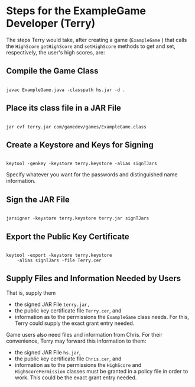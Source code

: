 
# Steps for the ExampleGame Developer (Terry)

The steps Terry would take, after creating a game (`ExampleGame` ) that calls the `HighScore` `getHighScore` and `setHighScore` methods to get and set, respectively, the user's high scores, are:

## Compile the Game Class

```

javac ExampleGame.java -classpath hs.jar -d .

```

## Place its class file in a JAR File

```

jar cvf terry.jar com/gamedev/games/ExampleGame.class

```

## Create a Keystore and Keys for Signing

```

keytool -genkey -keystore terry.keystore -alias signTJars

```

Specify whatever you want for the passwords and distinguished name information.

## Sign the JAR File

```

jarsigner -keystore terry.keystore terry.jar signTJars

```

## Export the Public Key Certificate

```

keytool -export -keystore terry.keystore
    -alias signTJars -file Terry.cer

```

## Supply Files and Information Needed by Users

That is, supply them

- the signed JAR File `terry.jar,`
- the public key certificate file `Terry.cer`, and
- information as to the permissions the `ExampleGame` class needs. For this, Terry could supply the exact grant entry needed.

Game users also need files and information from Chris. For their convenience, Terry may forward this information to them:

- the signed JAR File `hs.jar`,
- the public key certificate file `Chris.cer`, and
- information as to the permissions the `HighScore` and `HighScorePermission` classes must be granted in a policy file in order to work. This could be the exact grant entry needed.
